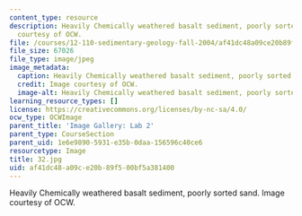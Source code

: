 ```yaml
---
content_type: resource
description: Heavily Chemically weathered basalt sediment, poorly sorted sand. Image
  courtesy of OCW.
file: /courses/12-110-sedimentary-geology-fall-2004/af41dc48a09ce20b89f500bf5a381400_32.jpg
file_size: 67026
file_type: image/jpeg
image_metadata:
  caption: Heavily Chemically weathered basalt sediment, poorly sorted sand.
  credit: Image courtesy of OCW.
  image-alt: Heavily Chemically weathered basalt sediment, poorly sorted sand.
learning_resource_types: []
license: https://creativecommons.org/licenses/by-nc-sa/4.0/
ocw_type: OCWImage
parent_title: 'Image Gallery: Lab 2'
parent_type: CourseSection
parent_uid: 1e6e9890-5931-e35b-0daa-156596c40ce6
resourcetype: Image
title: 32.jpg
uid: af41dc48-a09c-e20b-89f5-00bf5a381400
---
```

Heavily Chemically weathered basalt sediment, poorly sorted sand. Image courtesy of OCW.